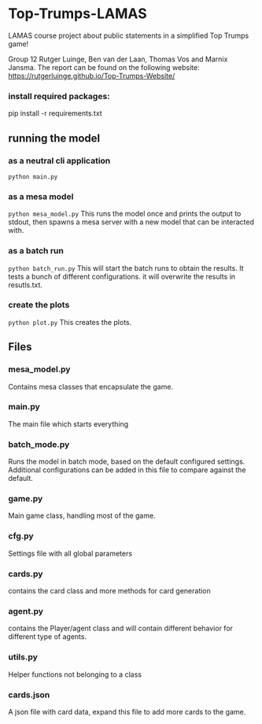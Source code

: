 # Top-Trumps-LAMAS
LAMAS course project about public statements in a simplified Top Trumps game!

Group 12
Rutger Luinge, Ben van der Laan, Thomas Vos and Marnix Jansma.
The report can be found on the following website: https://rutgerluinge.github.io/Top-Trumps-Website/

### install required packages:
pip install -r requirements.txt

## running the model
### as a neutral cli application
```python main.py```

### as a mesa model
```python mesa_model.py```
This runs the model once and prints the output to stdout, then spawns a mesa server with a new model that can be interacted with.

### as a batch run
```python batch_run.py```
This will start the batch runs to obtain the results. It tests a bunch of different configurations. it will overwrite the results in resutls.txt.

### create the plots
```python plot.py```
This creates the plots.

## Files

### mesa_model.py
Contains mesa classes that encapsulate the game.

### main.py
The main file which starts everything

### batch_mode.py
Runs the model in batch mode, based on the default configured settings. Additional configurations can be added in this file to compare against the default.
### game.py
Main game class, handling most of the game.

### cfg.py
Settings file with all global parameters

### cards.py
contains the card class and more methods for card generation

### agent.py
contains the Player/agent class and will contain different behavior for different type
of agents.
### utils.py
Helper functions not belonging to a class

### cards.json
A json file with card data, expand this file to add more cards to the game.
